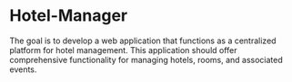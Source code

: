 # Hotel-Manager
The goal is to develop a web application that functions as a centralized platform for hotel management. This application should offer comprehensive functionality for managing hotels, rooms, and associated events.